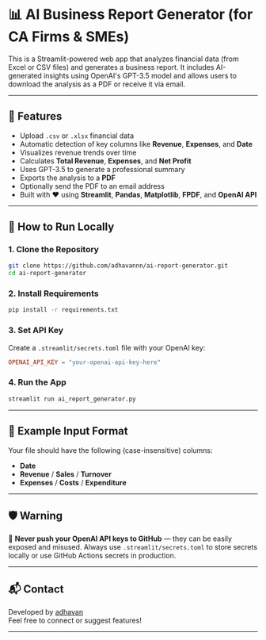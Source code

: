 
# 📊 AI Business Report Generator (for CA Firms & SMEs)

This is a Streamlit-powered web app that analyzes financial data (from Excel or CSV files) and generates a business report. It includes AI-generated insights using OpenAI's GPT-3.5 model and allows users to download the analysis as a PDF or receive it via email.

---

## 🚀 Features

- Upload `.csv` or `.xlsx` financial data
- Automatic detection of key columns like **Revenue**, **Expenses**, and **Date**
- Visualizes revenue trends over time
- Calculates **Total Revenue**, **Expenses**, and **Net Profit**
- Uses GPT-3.5 to generate a professional summary
- Exports the analysis to a **PDF**
- Optionally send the PDF to an email address
- Built with ❤️ using **Streamlit**, **Pandas**, **Matplotlib**, **FPDF**, and **OpenAI API**

---

## 📁 How to Run Locally

### 1. Clone the Repository

```bash
git clone https://github.com/adhavannn/ai-report-generator.git
cd ai-report-generator
```

### 2. Install Requirements

```bash
pip install -r requirements.txt
```

### 3. Set API Key

Create a `.streamlit/secrets.toml` file with your OpenAI key:

```toml
OPENAI_API_KEY = "your-openai-api-key-here"
```

### 4. Run the App

```bash
streamlit run ai_report_generator.py
```

---

## 🧪 Example Input Format

Your file should have the following (case-insensitive) columns:

- **Date**
- **Revenue** / **Sales** / **Turnover**
- **Expenses** / **Costs** / **Expenditure**

---

## 🛡️ Warning

🚫 **Never push your OpenAI API keys to GitHub** — they can be easily exposed and misused. Always use `.streamlit/secrets.toml` to store secrets locally or use GitHub Actions secrets in production.

---

## 📬 Contact

Developed by [adhavan](mailto:you@example.com)  
Feel free to connect or suggest features!

---
